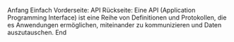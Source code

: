 Anfang
Einfach
Vorderseite: API
Rückseite: Eine API (Application Programming Interface) ist eine Reihe von Definitionen und Protokollen, die es Anwendungen ermöglichen, miteinander zu kommunizieren und Daten auszutauschen.
End